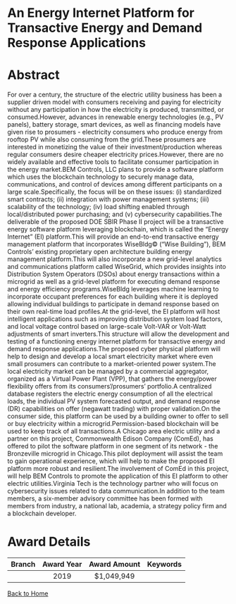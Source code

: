 
An Energy Internet Platform for Transactive Energy and Demand Response Applications
===================================================================================

# Abstract


For over a century, the structure of the electric utility business has been a supplier driven model with consumers receiving and paying for electricity without any participation in how the electricity is produced, transmitted, or consumed.However, advances in renewable energy technologies (e.g., PV panels), battery storage, smart devices, as well as financing models have given rise to prosumers - electricity consumers who produce energy from rooftop PV while also consuming from the grid.These prosumers are interested in monetizing the value of their investment/production whereas regular consumers desire cheaper electricity prices.However, there are no widely available and effective tools to facilitate consumer participation in the energy market.BEM Controls, LLC plans to provide a software platform which uses the blockchain technology to securely manage data, communications, and control of devices among different participants on a large scale.Specifically, the focus will be on these issues: (i) standardized smart contracts; (ii) integration with power management systems; (iii) scalability of the technology; (iv) load shifting enabled through local/distributed power purchasing; and (v) cybersecurity capabilities.The deliverable of the proposed DOE SBIR Phase II project will be a transactive energy software platform leveraging blockchain, which is called the “Energy Internet” (EI) platform.This will provide an end-to-end transactive energy management platform that incorporates WiseBldg© (“Wise Building”), BEM Controls’ existing proprietary open architecture building energy management platform.This will also incorporate a new grid-level analytics and communications platform called WiseGrid, which provides insights into Distribution System Operators (DSOs) about energy transactions within a microgrid as well as a grid-level platform for executing demand response and energy efficiency programs.WiseBldg leverages machine learning to incorporate occupant preferences for each building where it is deployed allowing individual buildings to participate in demand response based on their own real-time load profiles.At the grid-level, the EI platform will host intelligent applications such as improving distribution system load factors, and local voltage control based on large-scale Volt-VAR or Volt-Watt adjustments of smart inverters.This structure will allow the development and testing of a functioning energy internet platform for transactive energy and demand response applications.The proposed cyber physical platform will help to design and develop a local smart electricity market where even small prosumers can contribute to a market-oriented power system.The local electricity market can be managed by a commercial aggregator, organized as a Virtual Power Plant (VPP), that gathers the energy/power flexibility offers from its consumers’/prosumers’ portfolio.A centralized database registers the electric energy consumption of all the electrical loads, the individual PV system forecasted output, and demand response (DR) capabilities on offer (negawatt trading) with proper validation.On the consumer side, this platform can be used by a building owner to offer to sell or buy electricity within a microgrid.Permission-based blockchain will be used to keep track of all transactions.A Chicago area electric utility and a partner on this project, Commonwealth Edison Company (ComEd), has offered to pilot the software platform in one segment of its network - the Bronzeville microgrid in Chicago.This pilot deployment will assist the team to gain operational experience, which will help to make the proposed EI platform more robust and resilient.The involvement of ComEd in this project, will help BEM Controls to promote the application of this EI platform to other electric utilities.Virginia Tech is the technology partner who will focus on cybersecurity issues related to data communication.In addition to the team members, a six-member advisory committee has been formed with members from industry, a national lab, academia, a strategy policy firm and a blockchain developer.  

# Award Details

|Branch|Award Year|Award Amount|Keywords|
| :---: | :---: | :---: | :---: |
||2019|$1,049,949||
  
  


[Back to Home](https://github.com/chrischow/dod_sbir_awards/CC/#790)
